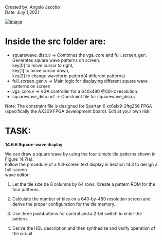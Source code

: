 Created by: Angelo Jacobo   
Date: July 1,2021  

[![image](https://user-images.githubusercontent.com/87559347/126293508-aa4c0b18-b897-402c-bbc9-174756d9799a.png)](https://youtu.be/PkNyh-GzMQg)

# Inside the src folder are:  
* squarewave_disp.v -> Combines the vga_core and full_screen_gen. Generates square wave patterns on screen.  
			 key[0] to move cursor to right,  
			 key[1] to move cursor down,  
			 key[2] to change waveform pattern(4 different patterns)		
* full_screen_gen.v ->  Main logic for displaying different square wave patterns on screen  
* vga_core.v -> VGA controller for a 640x480 @60Hz resolution.  
* squarewave_disp.ucf -> Constraint file for squarewave_disp.v  

Note: The constraint file is designed for Spartan 6 xc6slx9-2ftg256 FPGA (specifically the AX309 FPGA development board). Edit at your own risk.  


# TASK:  
**14.6.6 Square-wave display**   

We can draw a square wave by using the four simple tile patterns shown in Figure 14.7(a).   
Follow the procedure of a full-screen text display in Section 14.3 to design a full-screen   
wave editor:   

1. Let the tile size be 8 columns by 64 rows. Create a pattern ROM for the four patterns. 

2. Calculate the number of tiles on a 640-by-480 resolution screen and derive the proper 
configuration for the tile memory. 

3. Use three pushbuttons for control and a 2-bit switch to enter the pattern. 

4. Derive the HDL description and then synthesize and verify operation of the circuit. 
